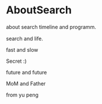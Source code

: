 # AboutSearch

about search timeline and programm.　　</br>

search and life.</br>

fast and slow </br>

Secret :) </br>


future and future </br>

MoM and Father </br>

from yu peng </br>





